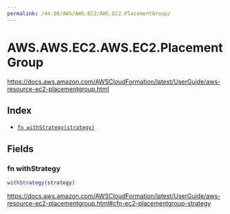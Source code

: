 ```yaml
---
permalink: /44.00/AWS/AWS.EC2/AWS.EC2.PlacementGroup/
---
```


# AWS.AWS.EC2.AWS.EC2.PlacementGroup

https://docs.aws.amazon.com/AWSCloudFormation/latest/UserGuide/aws-resource-ec2-placementgroup.html

## Index

* [`fn withStrategy(strategy)`](#fn-withstrategy)

## Fields

### fn withStrategy

```ts
withStrategy(strategy)
```

https://docs.aws.amazon.com/AWSCloudFormation/latest/UserGuide/aws-resource-ec2-placementgroup.html#cfn-ec2-placementgroup-strategy